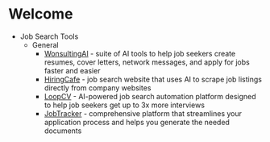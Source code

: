 # Welcome

- Job Search Tools
  -  General
      - [WonsultingAI](https://www.wonsulting.ai/) - suite of AI tools to help job seekers create resumes, cover letters, network messages, and apply for jobs faster and easier
      - [HiringCafe](https://hiring.cafe/) - job search website that uses AI to scrape job listings directly from company websites
      - [LoopCV](https://www.loopcv.pro/) - AI-powered job search automation platform designed to help job seekers get up to 3x more interviews
      - [JobTracker](https://jobtracker.ai/) - comprehensive platform that streamlines your application process and helps you generate the needed documents
